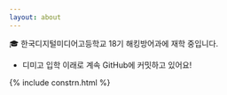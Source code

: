 ```yaml
---
layout: about
---
```


🎓 한국디지털미디어고등학교 18기 해킹방어과에 재학 중입니다.

- 디미고 입학 이래로 계속 GitHub에 커밋하고 있어요!

{% include constrn.html %}
